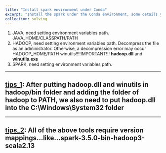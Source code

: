 ```yaml
---
title: "Install spark environment under Conda"
excerpt: "Install the spark under the Conda environment, some details you may loss... <br/><img src='/images/spark.png' width='500' height='300'>"
collection: solving
---
```


1. JAVA, need setting environment variables path.
   JAVA_HOME/CLASSPATH/PATH
2. HADOOP, need setting environment variables path. Decompress the file as an administrator. Otherwise, a decompression error may occur
   HADOOP_HOME/PATH
   winutils!!!!IMPORTANT!!! **hadoop.dll** and **winutils.exe**
3. SPARK, need setting environment variables path.

---  

[tips_1](https://stackoverflow.com/questions/41851066/exception-in-thread-main-java-lang-unsatisfiedlinkerror-org-apache-hadoop-io): After putting hadoop.dll and winutils in hadoop/bin folder and adding the folder of hadoop to PATH, 
we also need to put hadoop.dll into the C:\Windows\System32 folder
---

---
[tips_2](https://blog.csdn.net/Sun_shine99/article/details/130276488): All of the above tools require version mappings...like...spark-3.5.0-bin-hadoop3-scala2.13
---
  
